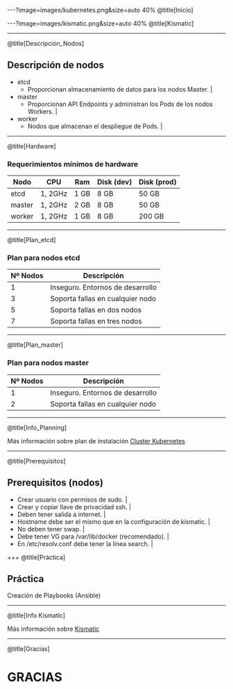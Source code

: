 ---?image=images/kubernetes.png&size=auto 40%
@title[Inicio]

---?image=images/kismatic.png&size=auto 40%
@title[Kismatic]

---
@title[Descripción_Nodos]

## Descripción de nodos

- etcd
  - Proporcionan almacenamiento de datos para los nodos Master. |
- master
  - Proporcionan API Endpoints y administran los Pods de los nodos Workers. |
- worker
  - Nodos que almacenan el despliegue de Pods. |


---
@title[Hardware]

### Requerimientos mínimos de hardware

Nodo   | CPU     | Ram  | Disk (dev) | Disk (prod)
---    | ---     | ---  | ---        | ---
etcd   | 1, 2GHz | 1 GB | 8 GB       | 50 GB
master | 1, 2GHz | 2 GB | 8 GB       | 50 GB
worker | 1, 2GHz | 1 GB | 8 GB       | 200 GB


---
@title[Plan_etcd]

### Plan para nodos etcd


Nº Nodos | Descripción
---          | ---
1        | Inseguro. Entornos de desarrollo
3        | Soporta fallas en cualquier nodo
5        | Soporta fallas en dos nodos
7        | Soporta fallas en tres nodos

---
@title[Plan_master]

### Plan para nodos master

Nº Nodos | Descripción
---      | --- 
1        | Inseguro. Entornos de desarrollo
2        | Soporta fallas en cualquier nodo

---
@title[Info_Planning]

Más información sobre plan de instalación [Cluster Kubernetes](https://github.com/apprenda/kismatic/blob/master/docs/plan.md)

---
@title[Prerequisitos]

## Prerequisitos (nodos)

- Crear usuario con permisos de sudo. |
- Crear y copiar llave de privacidad ssh. |
- Deben tener salida a internet. |
- Hostname debe ser el mismo que en la configuración de kismatic. |
- No deben tener swap. |
- Debe tener VG para /var/lib/docker (recomendado). |
- En /etc/resolv.conf debe tener la línea search.  |

+++
@title[Práctica]
## Práctica

Creación de Playbooks (Ansible)

---
@title[Info Kismatic]

Más información sobre [Kismatic](https://github.com/apprenda/kismatic)

---
@title[Gracias]

# GRACIAS